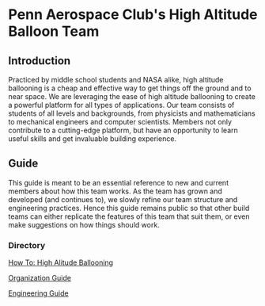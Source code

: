 # Penn Aerospace Club's High Altitude Balloon Team

## Introduction
  Practiced by middle school students and NASA alike, high altitude ballooning is a cheap and effective way to get things off the ground and to near space. We are leveraging the ease of high altitude ballooning to create a powerful platform for all types of applications. Our team consists of students of all levels and backgrounds, from physicists and mathematicians to mechanical engineers and computer scientists. Members not only contribute to a cutting-edge platform, but have an opportunity to learn useful skills and get invaluable building experience.

## Guide
  This guide is meant to be an essential reference to new and current members about how this team works. As the team has grown and developed (and continues to), we slowly refine our team structure and engineering practices. Hence this guide remains public so that other build teams can either replicate the features of this team that suit them, or even make suggestions on how things should work.

### Directory
[How To: High Alitude Ballooning](../master/ballooning.md)

[Organization Guide](../master/organization.md)

[Engineering Guide](../master/engineering.md)
